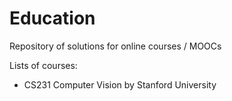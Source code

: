 # Education
Repository of solutions for online courses / MOOCs

Lists of courses:

- CS231 Computer Vision by Stanford University
